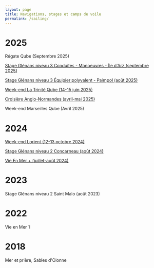 ```yaml
---
layout: page
title: Navigations, stages et camps de voile
permalink: /sailing/
---
```


# 2025

Régate Qube (Septembre 2025)

[Stage Glénans niveau 3 Conduites - Manoeuvres - Île d'Arz (septembre 2025)](glenans_sept_2025)

[Stage Glénans niveau 3 Équipier polyvalent - Paimpol (août 2025)](glenans_august_2025)

[Week-end La Trinité Qube (14-15 juin 2025)](qube_trin_2025)

[Croisière Anglo-Normandes (avril-mai 2025)](anglo_normandes_2025)

Week-end Marseilles Qube (Avril 2025)


# 2024 

[Week-end Lorient (12-13 octobre 2024)](lorient)

[Stage Glénans niveau 2 Concarneau (août 2024)](glenans_2024)

[Vie En Mer + (juillet-août 2024)](vem_2024)

# 2023

Stage Glénans niveau 2 Saint Malo (août 2023)

# 2022

Vie en Mer 1

# 2018

Mer et prière, Sables d'Olonne
